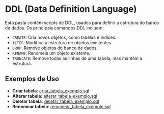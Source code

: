 # DDL (Data Definition Language)

Esta pasta contém scripts de DDL, usados para definir a estrutura do banco de dados. Os principais comandos DDL incluem:

- `CREATE`: Cria novos objetos, como tabelas e índices.
- `ALTER`: Modifica a estrutura de objetos existentes.
- `DROP`: Remove objetos do banco de dados.
- `RENAME`: Renomeia um objeto existente.
- `TRUNCATE`: Remove todas as linhas de uma tabela, mas mantém a estrutura.

## Exemplos de Uso

- **Criar tabela**: [criar_tabela_exemplo.sql](criar_tabela_exemplo.sql)
- **Alterar tabela**: [alterar_tabela_exemplo.sql](alterar_tabela_exemplo.sql)
- **Deletar tabela**: [deletar_tabela_exemplo.sql](deletar_tabela_exemplo.sql)
- **Renomear tabela**: [renomear_tabela_exemplo.sql](renomear_tabela_exemplo.sql)
